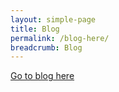```yaml
---
layout: simple-page
title: Blog
permalink: /blog-here/
breadcrumb: Blog
---
```


[Go to blog here](https://medium.com/@pmo_csf)
